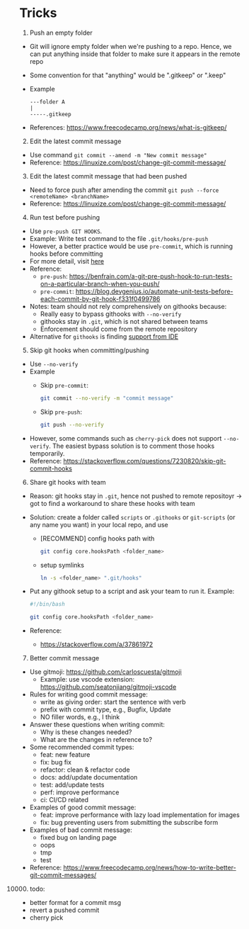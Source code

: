 # Tricks

1. Push an empty folder
- Git will ignore empty folder when we're pushing to a repo. Hence, we can put anything inside that folder to make sure it appears in the remote repo
- Some convention for that "anything" would be ".gitkeep" or ".keep"
- Example

    ```
    ---folder A
    |
    -----.gitkeep
    ```
- References: https://www.freecodecamp.org/news/what-is-gitkeep/

2. Edit the latest commit message
- Use command `git commit --amend -m "New commit message"`
- Reference: https://linuxize.com/post/change-git-commit-message/

3. Edit the latest commit message that had been pushed
- Need to force push after amending the commit `git push --force <remoteName> <branchName>`
- Reference: https://linuxize.com/post/change-git-commit-message/

4. Run test before pushing
- Use `pre-push GIT HOOKS`. 
- Example: Write test command to the file `.git/hooks/pre-push`
- However, a better practice would be use `pre-commit`, which is running hooks before committing
- For more detail, visit [here](../terms/githooks.md)
- Reference: 
    - `pre-push`: https://benfrain.com/a-git-pre-push-hook-to-run-tests-on-a-particular-branch-when-you-push/
    - `pre-commit`: https://blog.devgenius.io/automate-unit-tests-before-each-commit-by-git-hook-f331f0499786
- Notes: team should not rely comprehensively on githooks because: 
    - Really easy to bypass githooks with `--no-verify`
    - githooks stay in `.git`, which is not shared between teams
    - Enforcement should come from the remote repository
- Alternative for `githooks` is finding [support from IDE](https://www.jetbrains.com/go/guide/tips/vcs-run-tests-before-commit/)

5. Skip git hooks when committing/pushing
- Use `--no-verify`
- Example
    - Skip `pre-commit`:
        ```bash
        git commit --no-verify -m "commit message"
        ```
    
    - Skip `pre-push`:
        ```bash
        git push --no-verify
        ```
- However, some commands such as `cherry-pick` does not support `--no-verify`. The easiest bypass solution is to comment those hooks temporarily.
- Reference: https://stackoverflow.com/questions/7230820/skip-git-commit-hooks

6. Share git hooks with team
- Reason: git hooks stay in `.git`, hence not pushed to remote repositoyr -> got to find a workaround to share these hooks with team
- Solution: create a folder called `scripts` or `.githooks` or `git-scripts` (or any name you want) in your local repo, and use
    - [RECOMMEND] config hooks path with 

        ```bash
        git config core.hooksPath <folder_name>
        ```

    - setup symlinks 

        ```bash
        ln -s <folder_name> ".git/hooks"
        ```
- Put any githook setup to a script and ask your team to run it. Example:

    ```bash
    #!/bin/bash

    git config core.hooksPath <folder_name>
    ```
- Reference: 
    - https://stackoverflow.com/a/37861972

7. Better commit message
- Use gitmoji: https://github.com/carloscuesta/gitmoji
    - Example: use vscode extension: https://github.com/seatonjiang/gitmoji-vscode
- Rules for writing good commit message:
    - write as giving order: start the sentence with verb
    - prefix with commit type, e.g., Bugfix, Update
    - NO filler words, e.g., I think
- Answer these questions when writing commit:
    - Why is these changes needed?
    - What are the changes in reference to?
- Some recommended commit types:
    - feat: new feature
    - fix: bug fix
    - refactor: clean & refactor code
    - docs: add/update documentation
    - test: add/update tests
    - perf: improve performance
    - ci: CI/CD related
- Examples of good commit message: 
    - feat: improve performance with lazy load implementation for images
    - fix: bug preventing users from submitting the subscribe form
- Examples of bad commit message:
    - fixed bug on landing page
    - oops
    - tmp
    - test
- Reference: https://www.freecodecamp.org/news/how-to-write-better-git-commit-messages/

10000. todo: 
- better format for a commit msg
- revert a pushed commit
- cherry pick
